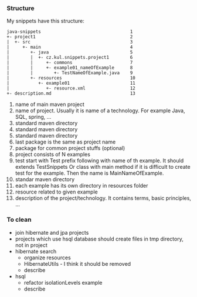 ### Structure
My snippets have this structure:

    java-snippets                                  1
    +- project1                                    2
    |  +- src                                      3
    |     +- main                                  4
    |        +- java                               5
    |        |  +- cz.kul.snippets.project1        6
    |        |     +- commons                      7
    |        |     +- example01_nameOfExample      8
    |        |        +- TestNameOfExample.java    9
    |        +- resources                          10
    |           +- example01                       11
    |              +- resource.xml                 12
    +- description.md                              13
    
1. name of main maven project
2. name of project. Usually it is name of a technology. For 
   example Java, SQL, spring, ...
3. standard maven directory
4. standard maven directory
5. standard maven directory
6. last package is the same as project name
7. package for common project stuffs (optional)
8. project consists of N examples
9. test start with Test prefix following with name of th example.
   It should extends TestSnippets
   Or class with main method if it is difficult to create test
   for the example. Then the name is MainNameOfExample.
10. standar maven directory
11. each example has its own directory in resources folder
12. resource related to given example
13. description of the project/technology. It contains terms, basic principles, ...


### To clean
* join hibernate and jpa projects
* projects which use hsql database should create files in tmp
  directory, not in project
* hibernate search
  * organize resources
  * HibernateUtils - I think it should be removed
  * describe
* hsql
  * refactor isolationLevels example
  * describe
